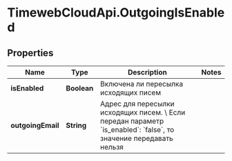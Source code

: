 # TimewebCloudApi.OutgoingIsEnabled

## Properties

Name | Type | Description | Notes
------------ | ------------- | ------------- | -------------
**isEnabled** | **Boolean** | Включена ли пересылка исходящих писем | 
**outgoingEmail** | **String** | Адрес для пересылки исходящих писем. \\  Если передан параметр &#x60;is_enabled&#x60;: &#x60;false&#x60;, то значение передавать нельзя | 


